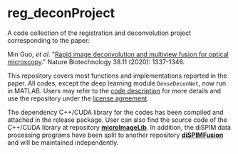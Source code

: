 reg_deconProject
=============

A code collection of the registration and deconvolution project corresponding to the paper: 

 Min Guo, *et al*. "[Rapid image deconvolution and multiview fusion for optical microscopy](https://doi.org/10.1038/s41587-020-0560-x)." Nature Biotechnology 38.11 (2020): 1337-1346.

This repository covers most functions and implementations reported in the paper. All codes, except the deep learning module `DenseDeconNet`, now run in MATLAB. Users may refer to the [code description](./Code_description.pdf) for more details and use the repository under the [license agreement](./LICENSE.pdf).  

The dependency C++/CUDA library for the codes has been compiled and attached in the release package. User can also find the source code of the C++/CUDA library at repository [**microImageLib**](https://github.com/eguomin/microImageLib).
In addition, the diSPIM data processing programs have been split to another repository [**diSPIMFusion**](https://github.com/eguomin/diSPIMFusion) and will be maintained independently.
